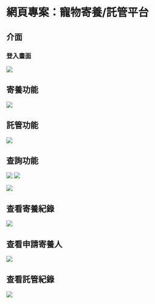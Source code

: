 
# 網頁專案：寵物寄養/託管平台

## 介面
### 登入畫面
![](https://i.imgur.com/T8B1SH4.png)

## 寄養功能
![](https://i.imgur.com/EmDlFlv.png)

## 託管功能
![](https://i.imgur.com/sAZ76X4.png)

## 查詢功能
![](https://i.imgur.com/fOubqCS.png)
![](https://i.imgur.com/cHVnFze.png)

![](https://i.imgur.com/Ei9yHy4.png)


## 查看寄養紀錄
![](https://i.imgur.com/cCHUOaz.png)

## 查看申請寄養人
![](https://i.imgur.com/TZWbdJE.png)

## 查看託管紀錄
![](https://i.imgur.com/KuvSN01.png)
